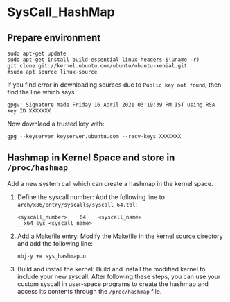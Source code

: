 # SysCall_HashMap
## Prepare environment
```
sudo apt-get update
sudo apt-get install build-essential linux-headers-$(uname -r)
git clone git://kernel.ubuntu.com/ubuntu/ubuntu-xenial.git
#sudo apt source linux-source
```
If you find error in downloading sources due to `Public key not found`, then find the line which says
```
gpgv: Signature made Friday 16 April 2021 03:19:39 PM IST using RSA key ID XXXXXXX
```
Now downlaod a trusted key with:
```
gpg --keyserver keyserver.ubuntu.com --recv-keys XXXXXXX
```

## Hashmap in Kernel Space and store in `/proc/hashmap`
Add a new system call which can create a hashmap in the kernel space.
1. Define the syscall number: Add the following line to `arch/x86/entry/syscalls/syscall_64.tbl`:
   ```
   <syscall_number>    64    <syscall_name>    __x64_sys_<syscall_name>
   ```
1. Add a Makefile entry: Modify the Makefile in the kernel source directory and add the following line:
   ```
   obj-y += sys_hashmap.o
   ```
1. Build and install the kernel: Build and install the modified kernel to include your new syscall. After following these steps, you can use your custom syscall in user-space programs to create the hashmap and access its contents through the `/proc/hashmap` file.
